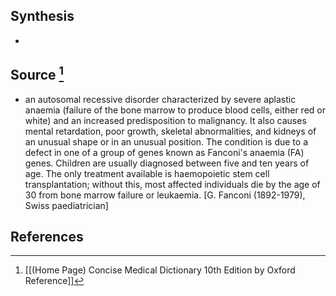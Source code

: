 ## Synthesis
- 
## Source [^1]
- an autosomal recessive disorder characterized by severe aplastic anaemia (failure of the bone marrow to produce blood cells, either red or white) and an increased predisposition to malignancy. It also causes mental retardation, poor growth, skeletal abnormalities, and kidneys of an unusual shape or in an unusual position. The condition is due to a defect in one of a group of genes known as Fanconi's anaemia (FA) genes. Children are usually diagnosed between five and ten years of age. The only treatment available is haemopoietic stem cell transplantation; without this, most affected individuals die by the age of 30 from bone marrow failure or leukaemia. \[G. Fanconi (1892-1979), Swiss paediatrician]
## References

[^1]: [[(Home Page) Concise Medical Dictionary 10th Edition by Oxford Reference]]